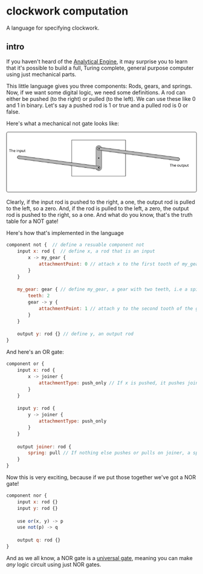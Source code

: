 # clockwork computation

A language for specifying clockwork. 

## intro

If you haven't heard of the [Analytical Engine](https://en.wikipedia.org/wiki/Analytical_Engine),
it may surprise you to learn that it's possible to build a full, Turing complete, general purpose computer using just mechanical parts.

This little language gives you three components: Rods, gears, and springs. Now, if we want some digital logic, we need some definitions.
A rod can either be pushed (to the right) or pulled (to the left). We can use these like 0 and 1 in binary.
Let's say a pushed rod is 1 or true and a pulled rod is 0 or false.

Here's what a mechanical not gate looks like:

![A mechanical not gate showing two rods attached to either end of a central spinning rod.](./not-gate.png)

Clearly, if the input rod is pushed to the right, a one, the output rod is pulled to the left, so a zero.
And, if the rod is pulled to the left, a zero, the output rod is pushed to the right, so a one.
And what do you know, that's the truth table for a NOT gate!

Here's how that's implemented in the language

```js
component not {  // define a resuable component not
    input x: rod {  // define x, a rod that is an input
        x -> my_gear {
            attachmentPoint: 0 // attach x to the first tooth of my_gear
        }
    }

    my_gear: gear { // define my_gear, a gear with two teeth, i.e a spinning rod.
        teeth: 2
        gear -> y {
            attachmentPoint: 1 // attach y to the second tooth of the gear
        }
    }

    output y: rod {} // define y, an output rod
}
```

And here's an OR gate:

```js
component or {
    input x: rod {
        x -> joiner {
            attachmentType: push_only // If x is pushed, it pushes joiner, but if x is pulled, joiner remains where it is
        }
    }

    input y: rod {
        y -> joiner {
            attachmentType: push_only
        }
    }

    output joiner: rod {
        spring: pull // If nothing else pushes or pulls on joiner, a spring pulls it to the pull state. 
    }
}
```

Now this is very exciting, because if we put those together we've got a NOR gate!

```js
component nor {
    input x: rod {}
    input y: rod {}
    
    use or(x, y) -> p
    use not(p) -> q

    output q: rod {}
}
```

And as we all know, a NOR gate is a [universal gate](https://en.wikipedia.org/wiki/NOR_logic), meaning you can make _any_ logic circuit using just NOR gates.

